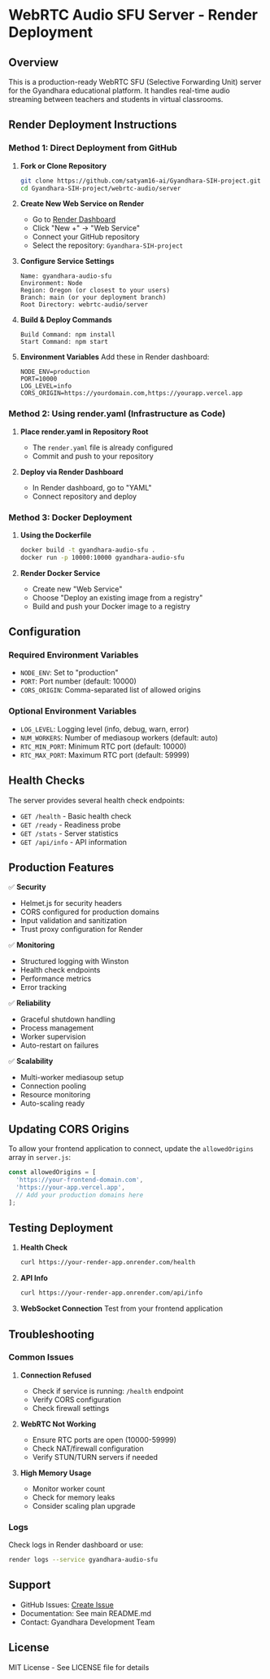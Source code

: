 # WebRTC Audio SFU Server - Render Deployment

## Overview
This is a production-ready WebRTC SFU (Selective Forwarding Unit) server for the Gyandhara educational platform. It handles real-time audio streaming between teachers and students in virtual classrooms.

## Render Deployment Instructions

### Method 1: Direct Deployment from GitHub

1. **Fork or Clone Repository**
   ```bash
   git clone https://github.com/satyam16-ai/Gyandhara-SIH-project.git
   cd Gyandhara-SIH-project/webrtc-audio/server
   ```

2. **Create New Web Service on Render**
   - Go to [Render Dashboard](https://dashboard.render.com/)
   - Click "New +" → "Web Service"
   - Connect your GitHub repository
   - Select the repository: `Gyandhara-SIH-project`

3. **Configure Service Settings**
   ```
   Name: gyandhara-audio-sfu
   Environment: Node
   Region: Oregon (or closest to your users)
   Branch: main (or your deployment branch)
   Root Directory: webrtc-audio/server
   ```

4. **Build & Deploy Commands**
   ```
   Build Command: npm install
   Start Command: npm start
   ```

5. **Environment Variables**
   Add these in Render dashboard:
   ```
   NODE_ENV=production
   PORT=10000
   LOG_LEVEL=info
   CORS_ORIGIN=https://yourdomain.com,https://yourapp.vercel.app
   ```

### Method 2: Using render.yaml (Infrastructure as Code)

1. **Place render.yaml in Repository Root**
   - The `render.yaml` file is already configured
   - Commit and push to your repository

2. **Deploy via Render Dashboard**
   - In Render dashboard, go to "YAML"
   - Connect repository and deploy

### Method 3: Docker Deployment

1. **Using the Dockerfile**
   ```bash
   docker build -t gyandhara-audio-sfu .
   docker run -p 10000:10000 gyandhara-audio-sfu
   ```

2. **Render Docker Service**
   - Create new "Web Service"
   - Choose "Deploy an existing image from a registry"
   - Build and push your Docker image to a registry

## Configuration

### Required Environment Variables
- `NODE_ENV`: Set to "production"
- `PORT`: Port number (default: 10000)
- `CORS_ORIGIN`: Comma-separated list of allowed origins

### Optional Environment Variables
- `LOG_LEVEL`: Logging level (info, debug, warn, error)
- `NUM_WORKERS`: Number of mediasoup workers (default: auto)
- `RTC_MIN_PORT`: Minimum RTC port (default: 10000)
- `RTC_MAX_PORT`: Maximum RTC port (default: 59999)

## Health Checks

The server provides several health check endpoints:

- `GET /health` - Basic health check
- `GET /ready` - Readiness probe
- `GET /stats` - Server statistics
- `GET /api/info` - API information

## Production Features

✅ **Security**
- Helmet.js for security headers
- CORS configured for production domains
- Input validation and sanitization
- Trust proxy configuration for Render

✅ **Monitoring**
- Structured logging with Winston
- Health check endpoints
- Performance metrics
- Error tracking

✅ **Reliability**
- Graceful shutdown handling
- Process management
- Worker supervision
- Auto-restart on failures

✅ **Scalability**
- Multi-worker mediasoup setup
- Connection pooling
- Resource monitoring
- Auto-scaling ready

## Updating CORS Origins

To allow your frontend application to connect, update the `allowedOrigins` array in `server.js`:

```javascript
const allowedOrigins = [
  'https://your-frontend-domain.com',
  'https://your-app.vercel.app',
  // Add your production domains here
];
```

## Testing Deployment

1. **Health Check**
   ```bash
   curl https://your-render-app.onrender.com/health
   ```

2. **API Info**
   ```bash
   curl https://your-render-app.onrender.com/api/info
   ```

3. **WebSocket Connection**
   Test from your frontend application

## Troubleshooting

### Common Issues

1. **Connection Refused**
   - Check if service is running: `/health` endpoint
   - Verify CORS configuration
   - Check firewall settings

2. **WebRTC Not Working**
   - Ensure RTC ports are open (10000-59999)
   - Check NAT/firewall configuration
   - Verify STUN/TURN servers if needed

3. **High Memory Usage**
   - Monitor worker count
   - Check for memory leaks
   - Consider scaling plan upgrade

### Logs
Check logs in Render dashboard or use:
```bash
render logs --service gyandhara-audio-sfu
```

## Support

- GitHub Issues: [Create Issue](https://github.com/satyam16-ai/Gyandhara-SIH-project/issues)
- Documentation: See main README.md
- Contact: Gyandhara Development Team

## License
MIT License - See LICENSE file for details